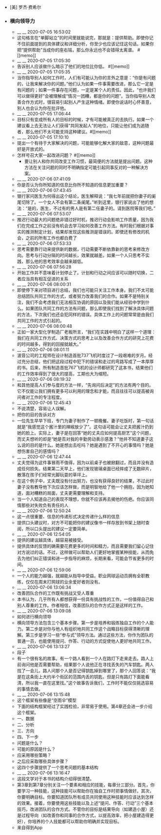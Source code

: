 - [美] 罗杰·费希尔
- ### 横向领导力
    - __ __ 2020-07-05 16:53:02
    - 这句格言在“单脚站立”的时间里就能说完，那就是：提供帮助。即使你记不住前面提到的具体建议和详细分析，你至少也应该记住这句话。如果你把“提供帮助”当成你的座右铭，那么你永远也不会错得太离谱。
#[[memo]]
    - __ __ 2020-07-05 17:05:30
    - 告诉别人应该做什么暗示了他们的地位比你低。 #[[memo]]
    - __ __ 2020-07-05 17:05:35
    - 当你指导别人如何工作时，人们有可能认为你的言外之意是：“你是有问题的，让我来解决你的问题。”他们认为如果一件事需要改进，那么它一定是有问题的；如果一件事存在问题，一定是某个人的责任。因此，“也许我们可以做得更好”会被理解成“情况一团糟，都是你的问题”。当你指导别人改善合作方式时，很容易引起别人产生这种情绪。即使你说话时心怀善意，别人也会认为你在批评他。
    - __ __ 2020-07-05 17:06:44
    - 目标只有变成所有人的目标的时候，才有可能被真正的去执行。如果一个建议看上去无法让人们获得“共同发起人”的地位，只能让他们成为追随者，那么他们不太可能支持这种建议。#[[memo]]
    - __ __ 2020-07-05 17:10:10
    - 提出一个有待于大家解决的问题，可能能够化解大家的敌意，这种问题最好是开放式的。
    - 怎样号召大家一起改进问题？ #[[memo]]
        - 要让别人和你共同改变工作习惯，最简便的方法就是提出问题。这种方法在关注问题的同时不明确指定可能引起同事反对的一种解决方案。
    - __ __ 2020-07-06 07:41:09
    - 你是否认为你所知道的信息比你所不知道的信息更加重要？
    - __ __ 2020-07-06 07:43:45
    - 银行家问医生为何得出这个结论，医生解释说：“我七年前就把你妻子的阑尾切除了。一个女人不会有第二条阑尾。”听到这里，银行家说出了他的想法：“是的，医生，不过有的男人是有第二任妻子的。请到医院等我们吧。”
    - __ __ 2020-07-06 07:53:07
    - 推迟行动最大的问题绝非错过好时机，推迟行动会影响工作质量，因为我们在完成工作之前没有机会去学习如何改善工作方法。有时我们根据对事实的推测制定计划，结果却发现这些推测是错误的。即使还有修改的机会，之前的所有工作也都白费了
    - __ __ 2020-07-06 07:53:33
    - 思考需要靠行动来提供新的数据，行动需要不断依靠新的思考来修改方向。思考与行动分隔的时间越长，效果就越差。如果一个人只思考不实践，那么他的思考效率会越来越低。
    - __ __ 2020-07-06 07:56:28
    - 开始工作并不意味着计划停止了。计划和行动之间应该可以随时切换，二者应当具有相互促进的关系
    - __ __ 2020-07-06 08:00:31
    - 即使停下来对项目进行总结，我们也可能只关注工作本身。我们不太可能总结团队共同工作的方式，或者努力改善我们的合作。如果不是特别关注，我们不会考虑我们无法相互协调的原因以及我们能从经验中学到什么。如果团队共同工作的方法有问题，那么即使我们找到了解决具体问题的方法，下次我们也还会犯同样的错误。具体工作上的问题常常是由我们共同工作的方式引起的。
    - __ __ 2020-07-06 08:00:48
    - 正如一家大型化学制造厂老板所言，“我们在实践中明白了这样一个道理：我们在共同工作方式、决策方式的思考上以及改善合作方式的研究上花费的时间越多，得到的回报就越大。”
    - __ __ 2020-07-06 08:01:11
    - 波音公司的工程师在设计制造首批737飞机时度过了一段艰难的岁月。经过充分总结，他们把这段过程中犯下的错误和走过的弯路写成了一本厚厚的书。后来，所有制造首批767飞机的设计师都研究了这本书，结果他们的工作效率得到了很大的提高，工期也大为缩短。
    - __ __ 2020-07-06 08:19:32
    - 和其他提高人们参与度的方法一样，“先询问后决定”的方法有两个目的。它不仅能让我们拥有更多可以利用的理念和才能，而且往往可以提高被询问者对工作的专注程度。
    - __ __ 2020-07-06 12:45:43
    - 不说清楚，容易让人误解。
    - 把你的目的告诉对方
    - 一位先生早早下班，专门为妻子制作了一顿晚餐。妻子吃饭时，第一句话就是“我感觉这个酱汁里的辣椒放少了”。这句话可能会让丈夫把酱汁扔到她的脸上。实际上，妻子是在回答“她的丈夫应如何提高厨艺”这个问题，而丈夫想听的却是“她是否对我的辛勤劳动表示感激？”他并不知道妻子这么说的目的是什么。她是想出去吃吗？她是遇到了不开心的事情吗？她是想伤害自己的感情吗？
    - __ __ 2020-07-06 12:47:44
    - 丈夫觉得为这件事冒雨不值得，因为以前桌子也被掀翻过，而且并没有造成任何损失。结果第二天早上，他们发现玻璃桌面已经摔成了无数碎片，散落在孩子们经常光脚玩耍的草坪上。
    - 在这个例子中，丈夫既没有付出努力，也没有获得良好的结果，不过此时妻子没有教导他下次应该怎样做，而是明智地给了他一个拥抱，因为她知道，面对糟糕的局面，丈夫更需要理解和支持。
    - 当一个人知道自己的表现不理想，你就不应该再去揭他的伤疤。你应该同情那些对失败负有责任的人
    - __ __ 2020-07-06 12:50:24
    - 这一点很重要、信息的传递形式决定传递什么样的信息
    - 提供口头建议时，对方不可能把你的建议像书一样存放到书架上随时查阅，所以口头提出的建议一定要简单。
    - __ __ 2020-07-06 12:54:05
    - 提供的建议越具体，越容易被接受。
    - 提供具体的反馈的确需要花费更多的时间和精力，而且需要我们留心记住对方说过的话。不过，这样做可以帮助人们更好地掌握某种技能，从而免去为他们纠正错误和进一步指导的麻烦，长期来看，可能会节省更多的时间。
    - __ __ 2020-07-06 12:59:06
    - 一个人的能力越强，就越能从指导中受益。职业网球运动员拥有全职教练，仅仅在周末打网球的业余爱好者则没有。
    - __ __ 2020-07-06 13:06:34
    - 改善团队合作的工作既有挑战又受人尊重
    - 本书认为，几乎所有人都想获得一份具有挑战性的工作，一份值得自己和别人尊重的工作。作者相信，改善团队的合作方式正是这样的工作。
    - __ __ 2020-07-06 13:09:08
    - 如何进行横向领导
    - 横向领导方法包含三个基本步骤。第一步是培养和锻炼独自工作的个人能力。第二步是对你与他人有组织地共同工作这个战略目标获得清晰的理解。第三步是学习一些“参与式”领导方法。通过这些方法，你作为团队的普通一员，也能使用提问、作答、行动的方式促使他人更好地共同工作。
    - __ __ 2020-07-06 13:13:27
    - 段子
    - 有一个很有名的故事。有一个路人看到一个人在路灯下走来走去。路人上前询问他是否需要帮助，结果那个人说他正在寻找丢失的汽车钥匙。两人找了一会儿，路人问那个人是否记得钥匙掉到哪里了，那个人回答说：“我是在这条街上大约半个街区的范围内丢的钥匙，但是只有路灯下面能看清，所以我一直在这里找。”这个故事告诉我们，工作时不能仅仅挑选容易的事情去做。
    - __ __ 2020-07-06 13:15:48
    - 这个框架有些像是“空雨伞”模型
    - 下面的结构框架经过了实践检验，非常易于使用。第4章还会进一步介绍这个框架。
    - 一、数据
    - 二、分析
    - 三、方向
    - 四、下一步
    - 问题是什么？
    - 可能的原因是什么？
    - 应采用哪些策略？
    - 之后应采取哪些具体步骤？
    - 这四个步骤提供了一个思考问题的基本结构
    - __ __ 2020-07-06 13:16:47
    - 这段文学对于本书的结构介绍得很清楚。
    - 第3章到第7章分别关注一个要素和相应的技能，每章分三部分。首先，你要学习一种技能，这种技能可以帮助你在独自工作时把事情做好。其次，你要明确目标。你要知道团队所有成员共同使用这种技能时应该达到怎样的效果。接着，你要使用这些技能以及上述“提问、作答、行动”三个基本技巧，改进团队的合作方式。不管你的目标是结果导向（如建造小屋）还是过程导向（如改善你和同事的合作方式，以提高效率，把小屋建造得更好），你培养的个人技能都可以帮助你明确并实现目标。
    - 来自得到App
